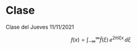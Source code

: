 ---
---

# Clase

Clase del Jueves 11/11/2021

$$f(x) = \int_{-\infty}^\infty \hat f(\xi)\,e^{2 \pi i \xi x} \,d\xi$$
